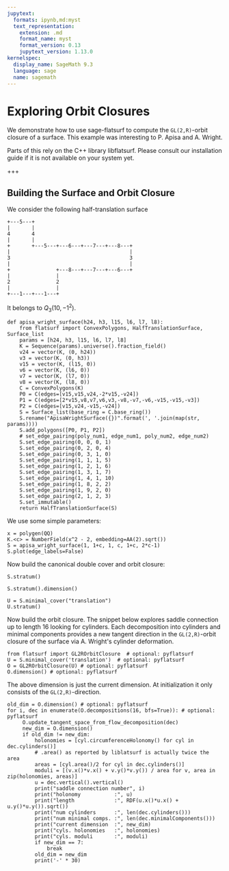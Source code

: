 ```yaml
---
jupytext:
  formats: ipynb,md:myst
  text_representation:
    extension: .md
    format_name: myst
    format_version: 0.13
    jupytext_version: 1.13.0
kernelspec:
  display_name: SageMath 9.3
  language: sage
  name: sagemath
---
```


# Exploring Orbit Closures

We demonstrate how to use sage-flatsurf to compute the `GL(2,R)`-orbit closure
of a surface. This example was interesting to P. Apisa and A. Wright.

Parts of this rely on the C++ library libflatsurf. Please consult our
installation guide if it is not available on your system yet.

+++

## Building the Surface and Orbit Closure

We consider the following half-translation surface

    +---5---+
    |       |
    4       4
    |       |
    +       +---5---+---6---+---7---+---8---+
    |                                       |
    3                                       3
    |                                       |
    +               +---8---+---7---+---6---+
    |               |
    2               2
    |               |
    +---1---+---1---+
    
It belongs to $Q_3(10, -1^2)$.

```{code-cell} ipython3
def apisa_wright_surface(h24, h3, l15, l6, l7, l8):
    from flatsurf import ConvexPolygons, HalfTranslationSurface, Surface_list
    params = [h24, h3, l15, l6, l7, l8]
    K = Sequence(params).universe().fraction_field()
    v24 = vector(K, (0, h24))
    v3 = vector(K, (0, h3))
    v15 = vector(K, (l15, 0))
    v6 = vector(K, (l6, 0))
    v7 = vector(K, (l7, 0))
    v8 = vector(K, (l8, 0))
    C = ConvexPolygons(K)
    P0 = C(edges=[v15,v15,v24,-2*v15,-v24])
    P1 = C(edges=[2*v15,v8,v7,v6,v3,-v8,-v7,-v6,-v15,-v15,-v3])
    P2 = C(edges=[v15,v24,-v15,-v24])
    S = Surface_list(base_ring = C.base_ring())
    S.rename("ApisaWrightSurface({})".format(', '.join(map(str, params))))
    S.add_polygons([P0, P1, P2])
    # set_edge_pairing(poly_num1, edge_num1, poly_num2, edge_num2)
    S.set_edge_pairing(0, 0, 0, 1)
    S.set_edge_pairing(0, 2, 0, 4)
    S.set_edge_pairing(0, 3, 1, 0)
    S.set_edge_pairing(1, 1, 1, 5)
    S.set_edge_pairing(1, 2, 1, 6)
    S.set_edge_pairing(1, 3, 1, 7)
    S.set_edge_pairing(1, 4, 1, 10)
    S.set_edge_pairing(1, 8, 2, 2)
    S.set_edge_pairing(1, 9, 2, 0)
    S.set_edge_pairing(2, 1, 2, 3)
    S.set_immutable()
    return HalfTranslationSurface(S)
```

We use some simple parameters:

```{code-cell} ipython3
x = polygen(QQ)
K.<c> = NumberField(x^2 - 2, embedding=AA(2).sqrt())
S = apisa_wright_surface(1, 1+c, 1, c, 1+c, 2*c-1)
S.plot(edge_labels=False)
```

Now build the canonical double cover and orbit closure:

```{code-cell} ipython3
S.stratum()
```

```{code-cell} ipython3
S.stratum().dimension()
```

```{code-cell} ipython3
U = S.minimal_cover("translation")
U.stratum()
```

Now build the orbit closure. The snippet below explores saddle connection up to
length 16 looking for cylinders. Each decomposition into cylinders and minimal
components provides a new tangent direction in the `GL(2,R)`-orbit closure of
the surface via A. Wright's cylinder deformation.

```{code-cell} ipython3
from flatsurf import GL2ROrbitClosure  # optional: pyflatsurf
U = S.minimal_cover('translation')  # optional: pyflatsurf
O = GL2ROrbitClosure(U) # optional: pyflatsurf
O.dimension() # optional: pyflatsurf
```

The above dimension is just the current dimension. At initialization it only
consists of the `GL(2,R)`-direction.

```{code-cell} ipython3
old_dim = O.dimension() # optional: pyflatsurf
for i, dec in enumerate(O.decompositions(16, bfs=True)): # optional: pyflatsurf
     O.update_tangent_space_from_flow_decomposition(dec)
     new_dim = O.dimension()
     if old_dim != new_dim:
         holonomies = [cyl.circumferenceHolonomy() for cyl in dec.cylinders()]
         # .area() as reported by liblatsurf is actually twice the area
         areas = [cyl.area()/2 for cyl in dec.cylinders()]
         moduli = [(v.x()*v.x() + v.y()*v.y()) / area for v, area in zip(holonomies, areas)]
         u = dec.vertical().vertical()
         print("saddle connection number", i)
         print("holonomy           :", u)
         print("length             :", RDF(u.x()*u.x() + u.y()*u.y()).sqrt())
         print("num cylinders      :", len(dec.cylinders()))
         print("num minimal comps. :", len(dec.minimalComponents()))
         print("current dimension  :", new_dim)
         print("cyls. holonomies   :", holonomies)
         print("cyls. moduli       :", moduli)
         if new_dim == 7:
             break
         old_dim = new_dim
         print('-' * 30)
```
